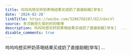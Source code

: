 ```yaml
---
title: 呜呜呜想买杯奶茶喝结果买成奶了直接助眠[举车]
date: '2024-02-28'
linkTitle: https://weibo.com/5286768287/O2Jc6ecVl
source: 多次婉拒久保织织的微博
description: 呜呜呜想买杯奶茶喝结果买成奶了直接助眠[举车]  ...
disable_comments: true
---
```

呜呜呜想买杯奶茶喝结果买成奶了直接助眠[举车]  ...
